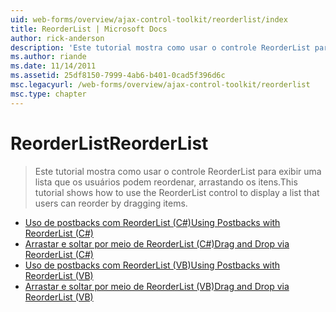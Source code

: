 ```yaml
---
uid: web-forms/overview/ajax-control-toolkit/reorderlist/index
title: ReorderList | Microsoft Docs
author: rick-anderson
description: 'Este tutorial mostra como usar o controle ReorderList para exibir uma lista que os usuários podem reordenar, arrastando os itens.'
ms.author: riande
ms.date: 11/14/2011
ms.assetid: 25df8150-7999-4ab6-b401-0cad5f396d6c
msc.legacyurl: /web-forms/overview/ajax-control-toolkit/reorderlist
msc.type: chapter
---
```

<a name="reorderlist"></a><span data-ttu-id="ae837-103">ReorderList</span><span class="sxs-lookup"><span data-stu-id="ae837-103">ReorderList</span></span>
====================
> <span data-ttu-id="ae837-104">Este tutorial mostra como usar o controle ReorderList para exibir uma lista que os usuários podem reordenar, arrastando os itens.</span><span class="sxs-lookup"><span data-stu-id="ae837-104">This tutorial shows how to use the ReorderList control to display a list that users can reorder by dragging items.</span></span>


- [<span data-ttu-id="ae837-105">Uso de postbacks com ReorderList (C#)</span><span class="sxs-lookup"><span data-stu-id="ae837-105">Using Postbacks with ReorderList (C#)</span></span>](using-postbacks-with-reorderlist-cs.md)
- [<span data-ttu-id="ae837-106">Arrastar e soltar por meio de ReorderList (C#)</span><span class="sxs-lookup"><span data-stu-id="ae837-106">Drag and Drop via ReorderList (C#)</span></span>](drag-and-drop-via-reorderlist-cs.md)
- [<span data-ttu-id="ae837-107">Uso de postbacks com ReorderList (VB)</span><span class="sxs-lookup"><span data-stu-id="ae837-107">Using Postbacks with ReorderList (VB)</span></span>](using-postbacks-with-reorderlist-vb.md)
- [<span data-ttu-id="ae837-108">Arrastar e soltar por meio de ReorderList (VB)</span><span class="sxs-lookup"><span data-stu-id="ae837-108">Drag and Drop via ReorderList (VB)</span></span>](drag-and-drop-via-reorderlist-vb.md)
